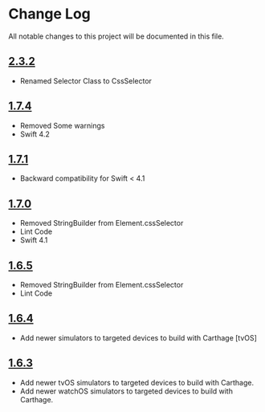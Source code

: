 # Change Log

All notable changes to this project will be documented in this file.

## [2.3.2](https://github.com/scinfu/SwiftSoup/tree/2.3.2)
* Renamed Selector Class to CssSelector

## [1.7.4](https://github.com/scinfu/SwiftSoup/tree/1.7.4)
* Removed Some warnings
* Swift 4.2

## [1.7.1](https://github.com/scinfu/SwiftSoup/tree/1.7.1)
* Backward compatibility for Swift < 4.1

## [1.7.0](https://github.com/scinfu/SwiftSoup/tree/1.7.0)
* Removed StringBuilder from Element.cssSelector
* Lint Code
* Swift 4.1

## [1.6.5](https://github.com/scinfu/SwiftSoup/tree/1.6.5)
* Removed StringBuilder from Element.cssSelector
* Lint Code


## [1.6.4](https://github.com/scinfu/SwiftSoup/tree/1.6.4)
* Add newer simulators to targeted devices to build with Carthage [tvOS]

## [1.6.3](https://github.com/scinfu/SwiftSoup/tree/1.6.3)

* Add newer tvOS simulators to targeted devices to build with Carthage.
* Add newer watchOS simulators to targeted devices to build with Carthage.
